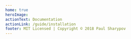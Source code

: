 ```yaml
---
home: true
heroImage: 
actionText: Documentation
actionLink: /guide/installation
footer: MIT Licensed | Copyright © 2018 Paul Sharypov
---
```


  

